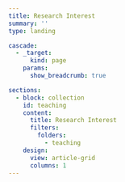 ```yaml
---
title: Research Interest
summary: ''
type: landing

cascade:
  - _target:
      kind: page
    params:
      show_breadcrumb: true

sections:
  - block: collection
    id: teaching
    content:
      title: Research Interest
      filters:
        folders:
          - teaching
    design:
      view: article-grid
      columns: 1
---
```

